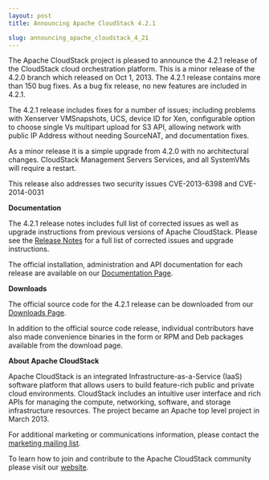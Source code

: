 ```yaml
---
layout: post
title: Announcing Apache CloudStack 4.2.1

slug: announcing_apache_cloudstack_4_21
---
```

<p>The Apache CloudStack project is pleased to announce the 4.2.1 release of the CloudStack cloud orchestration platform. This is a minor release of the 4.2.0 branch which released on Oct 1, 2013. The 4.2.1 release contains more than 150 bug fixes. As a bug fix release, no new features are included in 4.2.1.</p>
<p>The 4.2.1 release includes fixes for a number of issues; including problems with Xenserver VMSnapshots, UCS, device ID for Xen, configurable option to choose single Vs multipart upload for S3 API, allowing network with public IP Address without needing SourceNAT, and documentation fixes.</p>
<p>As a minor release it is a simple upgrade from 4.2.0 with no architectural changes. CloudStack Management Servers Services, and all SystemVMs will require a restart.</p>
<p>This release also addresses two security issues CVE-2013-6398 and CVE-2014-0031</p>

<p><strong>Documentation</strong></p>
<p>
The 4.2.1 release notes includes full list of corrected issues as well as upgrade instructions from previous versions of Apache CloudStack. Please see the <a href="http://cloudstack.apache.org/docs/en-US/Apache_CloudStack/4.2.1/html/Release_Notes/index.html">Release Notes</a> for a full list of corrected issues and upgrade instructions.
</p>
<p>The official installation, administration and API documentation for each release are available on our <a href="http://cloudstack.apache.org/docs">Documentation Page</a>.
</p>

<p><strong>Downloads</strong></p>
<p>The official source code for the 4.2.1 release can be downloaded from our <a href="http://cloudstack.apache.org/downloads.html">Downloads Page</a>.</p>
<p>In addition to the official source code release, individual contributors have also made convenience binaries in the form or RPM and Deb packages available from the download page. </p>

<p><strong>About Apache CloudStack</strong></p>
<p>Apache CloudStack is an integrated Infrastructure-as-a-Service (IaaS) software platform that allows users to build feature-rich public and private cloud environments. CloudStack includes an intuitive user interface and rich APIs for managing the compute, networking, software, and storage infrastructure resources. The project became an Apache top level project in March 2013.</p>

<p>For additional marketing or communications information, please contact the <a href="mailto:marketing@cloudstack.apache.org">marketing mailing list</a>.</p>
<p>To learn how to join and contribute to the Apache CloudStack community please visit our <a href="http://cloudstack.apache.org">website</a>.</p>
